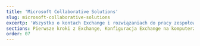 ```yaml
---
title: 'Microsoft Collaborative Solutions'
slug: microsoft-collaborative-solutions
excertp: 'Wszystko o kontach Exchange i rozwiązaniach do pracy zespołowej'
sections: Pierwsze kroki z Exchange, Konfiguracja Exchange na komputerze, Konfiguracja konta Exchange na smartfonie/tablecie, Migracja konta, Funkcje kont Exchange, Korzystanie z Outlook Web Application (OWA), Diagnostyka Exchange, Office, SharePoint
order: 07
---
```


